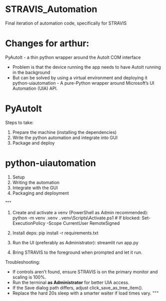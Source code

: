 # STRAVIS_Automation
Final iteration of automation code, specifically for STRAVIS

# Changes for arthur:
PyAutoIt - a thin python wrapper around the AutoIt COM interface
- Problem is that the device running the app needs to have AutoIt running in the background
- But can be solved by using a virtual environment and deploying it
python-uiautomation - A pure-Python wrapper around Microsoft’s UI Automation (UIA) API.

# PyAutoIt
Steps to take:
1. Prepare the machine (installing the dependencies)
2. Write the python automation and integrate into GUI
3. Package and deploy

# python-uiautomation
1. Setup
2. Writing the automation
3. Integrate with the GUI
4. Packaging and deployment

"""
1) Create and activate a venv (PowerShell as Admin recommended):
   python -m venv .venv
   .\.venv\Scripts\Activate.ps1   # If blocked: Set-ExecutionPolicy -Scope CurrentUser RemoteSigned

2) Install deps:
   pip install -r requirements.txt

3) Run the UI (preferably as Administrator):
   streamlit run app.py

4) Bring STRAVIS to the foreground when prompted and let it run.

Troubleshooting:
- If controls aren't found, ensure STRAVIS is on the primary monitor and scaling is 100%.
- Run the terminal **as Administrator** for better UIA access.
- If the Save dialog path differs, adjust click_save_as_tree_item().
- Replace the hard 20s sleep with a smarter waiter if load times vary.
"""